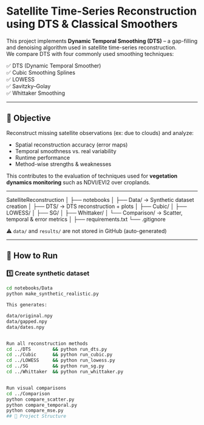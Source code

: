 # Satellite Time-Series Reconstruction using DTS & Classical Smoothers

This project implements **Dynamic Temporal Smoothing (DTS)** – a gap-filling and denoising algorithm used in satellite time-series reconstruction.  
We compare DTS with four commonly used smoothing techniques:

✅ DTS (Dynamic Temporal Smoother)  
✅ Cubic Smoothing Splines  
✅ LOWESS  
✅ Savitzky–Golay  
✅ Whittaker Smoothing

---

## 🎯 Objective

Reconstruct missing satellite observations (ex: due to clouds) and analyze:

- Spatial reconstruction accuracy (error maps)
- Temporal smoothness vs. real variability
- Runtime performance
- Method-wise strengths & weaknesses

This contributes to the evaluation of techniques used for **vegetation dynamics monitoring** such as NDVI/EVI2 over croplands.

---

SatelliteReconstruction
│
├── notebooks
│ ├── Data/ → Synthetic dataset creation
│ ├── DTS/ → DTS reconstruction + plots
│ ├── Cubic/
│ ├── LOWESS/
│ ├── SG/
│ ├── Whittaker/
│ └── Comparison/ → Scatter, temporal & error metrics
│
├── requirements.txt
└── .gitignore



⚠️ `data/` and `results/` are not stored in GitHub (auto-generated)

---

## 🚀 How to Run

### 1️⃣ Create synthetic dataset
```bash
cd notebooks/Data
python make_synthetic_realistic.py

This generates:

data/original.npy
data/gapped.npy
data/dates.npy


Run all reconstruction methods
cd ../DTS        && python run_dts.py
cd ../Cubic      && python run_cubic.py
cd ../LOWESS     && python run_lowess.py
cd ../SG         && python run_sg.py
cd ../Whittaker  && python run_whittaker.py


Run visual comparisons
cd ../Comparison
python compare_scatter.py
python compare_temporal.py
python compare_mse.py
## 📂 Project Structure

